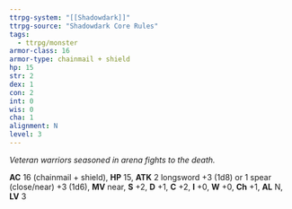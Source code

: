 ```yaml
---
ttrpg-system: "[[Shadowdark]]"
ttrpg-source: "Shadowdark Core Rules"
tags:
  - ttrpg/monster
armor-class: 16
armor-type: chainmail + shield
hp: 15
str: 2
dex: 1
con: 2
int: 0
wis: 0
cha: 1
alignment: N
level: 3
---
```


_Veteran warriors seasoned in arena fights to the death._

**AC** 16 (chainmail + shield), **HP** 15, **ATK** 2 longsword +3 (1d8) or 1 spear (close/near) +3 (1d6), **MV** near, **S** +2, **D** +1, **C** +2, **I** +0, **W** +0, **Ch** +1, **AL** N, **LV** 3


